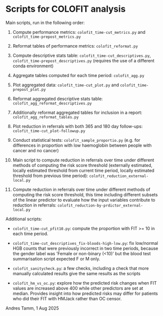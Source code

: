 # Scripts for COLOFIT analysis


Main scripts, run in the following order:

1. Compute performance metrics: `colofit_time-cut_metrics.py` and `colofit_time-prepost_metrics.py`

2. Reformat tables of performance metrics: `colofit_reformat.py`

3. Compute descriptive stats table: `colofit_time-cut_descriptives.py`, `colofit_time-prepost_descriptives.py`
   (requires the use of a different conda environment)

4. Aggregate tables computed for each time period:  `colofit_agg.py`

5. Plot aggregated data: `colofit_time-cut_plot.py` and `colofit_time-prepost_plot.py`

6. Reformat aggregated descriptive stats table: `colofit_agg_reformat_descriptives.py`

7. Additionally reformat aggregated tables for inclusion in a report: `colofit_agg_reformat_tables.py`

8. Plot reduction in referrals with both 365 and 180 day follow-ups: `colofit_time-cut_plot-followup.py`

9. Conduct statistical tests: `colofit_sample_proportio.py` (e.g. for differences in proportion with low haemoglobin between people with cancer and no cancer)

10. Main script to compute reduction in referrals over time under different methods of computing the risk score threshold (externally estimated, locally estimated threshold from current time period, locally estimated threshold from previous time period): `colofit_reduction_external-local.py`

11. Compute reduction in referrals over time under different methods of computing the risk score threshold, this time including different subsets of the linear predictor to evaluate how the input variables contribute to reduction in referrals: `colofit_reduction-by-prdictor_external-local.py`

Additional scripts:

* `colofit_time-cut_pfit10.py`: compute the proportion with FIT >= 10 in each time period.

* `colofit_time-cut_descriptives_fix-bloods-high-low.py`: fix low/normal HGB counts that were previously incorrect in two time periods, because the gender label was 'Female or non-binary (<10)' but the blood test summarisation script expected F or M only.

* `colofit_sanitycheck.py`: a few checks, including a check that more manually calculated results give the same results as the scripts

* `colofit_hm_vs_oc.py`: explore how the predicted risk changes when FIT values are increased above 400 while other predictors are set at median. Provides insight into how predicted risks may differ for patients who did their FIT with HMJack rather than OC censor.

Andres Tamm, 1 Aug 2025



